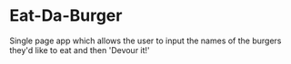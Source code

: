 # Eat-Da-Burger
Single page app which allows the user to input the names of the burgers they'd like to eat and then 'Devour it!'
